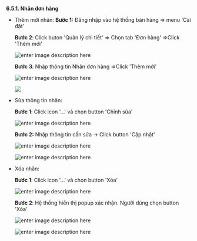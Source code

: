 **6.5.1. Nhãn đơn hàng**
* Thêm mới nhãn:
**Bước 1:** Đăng nhập vào hệ thống bán hàng => menu 'Cài đặt'

	**Bước 2**: Click buton 'Quản lý chi tiết' => Chọn tab 'Đơn hàng' =>Click 'Thêm mới'

	![enter image description here](https://chatbizfly.mediacdn.vn/2022/10/04/huyenvt/img_17jpg1664875242.jpg)
	
	**Bước 3**: Nhập thông tin Nhãn đơn hàng =>Click 'Thêm mới'
	
	![enter image description here](https://chatbizfly.mediacdn.vn/2022/10/04/huyenvt/img_18jpg1664875333.jpg)
	

	![](https://chatbizfly.mediacdn.vn/2022/10/04/huyenvt/img_19jpg1664875403.jpg)
* Sửa thông tin nhãn:

	**Bước 1**: Click icon '...' và chọn button 'Chỉnh sửa'
	
	![enter image description here](https://chatbizfly.mediacdn.vn/2022/08/17/huyenvt/img_3214png1660705645.png)

	**Bước 2:** Nhập thông tin cần sửa -> Click button 'Cập nhật'
	
	![enter image description here](https://chatbizfly.mediacdn.vn/2022/08/17/huyenvt/img_1121png1660705731.png)
	
	![enter image description here](https://chatbizfly.mediacdn.vn/2022/08/17/huyenvt/img_1jpg1660705848.jpg)
	

* Xóa nhãn: 

	**Bước 1**: Click icon '...' và chọn button 'Xóa'
	
	![enter image description here](https://chatbizfly.mediacdn.vn/2022/08/17/huyenvt/img_131png1660705915.png)
	
	**Bước 2**: Hệ thống hiển thị popup xác nhận. Người dùng chọn button 'Xóa'
 
	 ![enter image description here](https://chatbizfly.mediacdn.vn/2022/08/17/huyenvt/img_21png1660705969.png)
	
	![enter image description here](https://chatbizfly.mediacdn.vn/2022/08/17/huyenvt/img_314png1660706008.png)